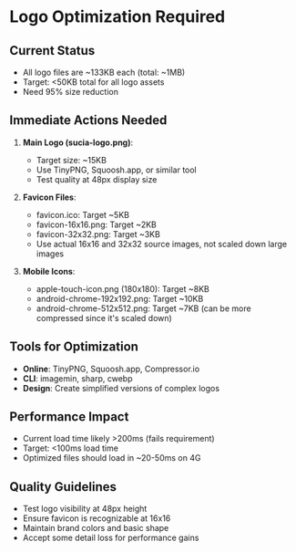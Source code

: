 
# Logo Optimization Required

## Current Status
- All logo files are ~133KB each (total: ~1MB)
- Target: <50KB total for all logo assets
- Need 95% size reduction

## Immediate Actions Needed
1. **Main Logo (sucia-logo.png)**:
   - Target size: ~15KB
   - Use TinyPNG, Squoosh.app, or similar tool
   - Test quality at 48px display size

2. **Favicon Files**:
   - favicon.ico: Target ~5KB
   - favicon-16x16.png: Target ~2KB  
   - favicon-32x32.png: Target ~3KB
   - Use actual 16x16 and 32x32 source images, not scaled down large images

3. **Mobile Icons**:
   - apple-touch-icon.png (180x180): Target ~8KB
   - android-chrome-192x192.png: Target ~10KB
   - android-chrome-512x512.png: Target ~7KB (can be more compressed since it's scaled down)

## Tools for Optimization
- **Online**: TinyPNG, Squoosh.app, Compressor.io
- **CLI**: imagemin, sharp, cwebp
- **Design**: Create simplified versions of complex logos

## Performance Impact
- Current load time likely >200ms (fails requirement)
- Target: <100ms load time
- Optimized files should load in ~20-50ms on 4G

## Quality Guidelines
- Test logo visibility at 48px height
- Ensure favicon is recognizable at 16x16
- Maintain brand colors and basic shape
- Accept some detail loss for performance gains
